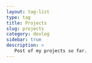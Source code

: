 ```yaml
---
layout: tag-list
type: tag
title: Projects
slug: projects
category: devlog
sidebar: true
description: >
   Post of my projects so far.
---
```


